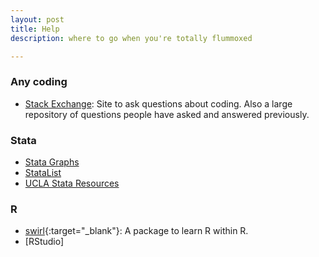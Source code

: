 ```yaml
---
layout: post
title: Help
description: where to go when you're totally flummoxed

---
```


### Any coding
- [Stack Exchange](http://stackoverflow.com/): Site to ask questions about coding. Also a large repository of questions people have asked and answered previously.

### Stata
- <a href = "http://www.stata.com/support/faqs/graphics/gph/stata-graphs/" target="_blank">Stata Graphs</a> 
- <a href = "http://www.statalist.org/" target="_blank">StataList</a> 
- <a href = "http://www.ats.ucla.edu/stat/stata/" target="_blank">UCLA Stata Resources</a> 

### R
- [swirl](http://swirlstats.com/){:target="_blank"}: A package to learn R within R.
- [RStudio]